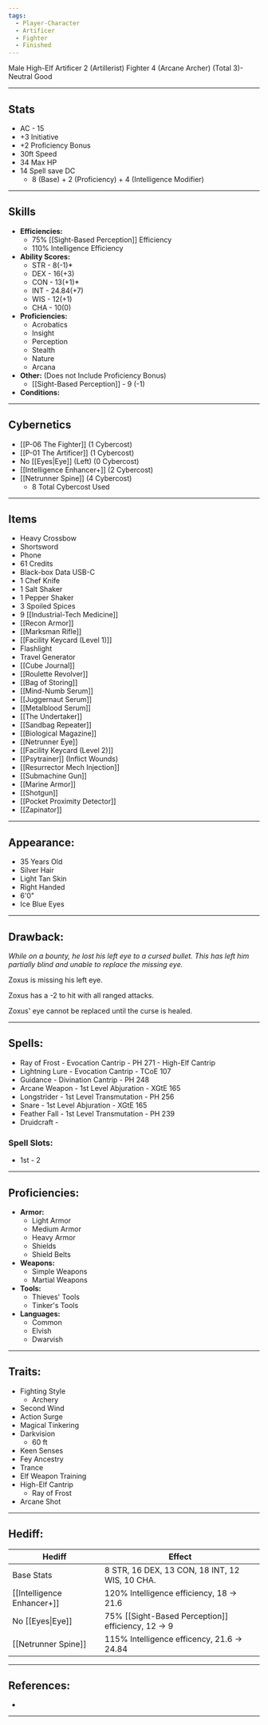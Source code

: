 ```yaml
---
tags:
  - Player-Character
  - Artificer
  - Fighter
  - Finished
---
```

Male High-Elf Artificer 2 (Artillerist) Fighter 4 (Arcane Archer) (Total 3)- Neutral Good
********
## Stats
- AC - 15
- +3 Initiative
- +2 Proficiency Bonus
- 30ft Speed
- 34 Max HP
- 14 Spell save DC
	- 8 (Base) + 2 (Proficiency) + 4 (Intelligence Modifier)
********
## Skills
- **Efficiencies:**
	- 75% [[Sight-Based Perception]] Efficiency
	- 110% Intelligence Efficiency
- **Ability Scores:**
	- STR - 8(-1)*
	- DEX - 16(+3)
	- CON - 13(+1)*
	- INT - 24.84(+7)
	- WIS - 12(+1)
	- CHA - 10(0)
- **Proficiencies:**
	- Acrobatics
	- Insight
	- Perception
	- Stealth
	- Nature
	- Arcana
- **Other:** (Does not Include Proficiency Bonus)
	- [[Sight-Based Perception]] - 9 (-1)
- **Conditions:**
********
## Cybernetics
- [[P-06 The Fighter]] (1 Cybercost)
- [[P-01 The Artificer]] (1 Cybercost)
- No [[Eyes|Eye]] (Left) (0 Cybercost)
- [[Intelligence Enhancer+]] (2 Cybercost)
- [[Netrunner Spine]] (4 Cybercost)
	- 8 Total Cybercost Used
********
## Items
- Heavy Crossbow
- Shortsword
- Phone
- 61 Credits
- Black-box Data USB-C
- 1 Chef Knife
- 1 Salt Shaker
- 1 Pepper Shaker
- 3 Spoiled Spices
- 9 [[Industrial-Tech Medicine]]
- [[Recon Armor]]
- [[Marksman Rifle]]
- [[Facility Keycard (Level 1)]]
- Flashlight
- Travel Generator
- [[Cube Journal]]
- [[Roulette Revolver]]
- [[Bag of Storing]]
- [[Mind-Numb Serum]]
- [[Juggernaut Serum]]
- [[Metalblood Serum]]
- [[The Undertaker]]
- [[Sandbag Repeater]]
- [[Biological Magazine]]
- [[Netrunner Eye]]
- [[Facility Keycard (Level 2)]]
- [[Psytrainer]] (Inflict Wounds)
- [[Resurrector Mech Injection]]
- [[Submachine Gun]]
- [[Marine Armor]]
- [[Shotgun]]
- [[Pocket Proximity Detector]]
- [[Zapinator]]
********
## Appearance:
- 35 Years Old
- Silver Hair
- Light Tan Skin
- Right Handed
- 6'0" 
- Ice Blue Eyes
********
## Drawback:
*While on a bounty, he lost his left eye to a cursed bullet. This has left him partially blind and unable to replace the missing eye.*

Zoxus is missing his left eye.

Zoxus has a -2 to hit with all ranged attacks.

Zoxus' eye cannot be replaced until the curse is healed.
********
## Spells:
- Ray of Frost - Evocation Cantrip - PH 271 - High-Elf Cantrip
- Lightning Lure - Evocation Cantrip - TCoE 107
- Guidance - Divination Cantrip - PH 248
- Arcane Weapon - 1st Level Abjuration - XGtE 165
- Longstrider - 1st Level Transmutation - PH 256
- Snare - 1st Level Abjuration - XGtE 165
- Feather Fall - 1st Level Transmutation - PH 239
- Druidcraft -
### Spell Slots:
- 1st - 2
********
## Proficiencies:
- **Armor:**
	- Light Armor
	- Medium Armor
	- Heavy Armor
	- Shields
	- Shield Belts
- **Weapons:**
	- Simple Weapons
	- Martial Weapons
- **Tools:**
	- Thieves' Tools
	- Tinker's Tools
- **Languages:**
	- Common
	- Elvish
	- Dwarvish
********
## Traits:
- Fighting Style
	- Archery
- Second Wind
- Action Surge
- Magical Tinkering
- Darkvision
	- 60 ft
- Keen Senses
- Fey Ancestry
- Trance
- Elf Weapon Training
- High-Elf Cantrip
	- Ray of Frost
- Arcane Shot
********
## Hediff:

| Hediff                     | Effect                                             |
| -------------------------- | -------------------------------------------------- |
| Base Stats                 | 8 STR, 16 DEX, 13 CON, 18 INT, 12 WIS, 10 CHA.     |
| [[Intelligence Enhancer+]] | 120% Intelligence efficiency, 18 -> 21.6           |
| No [[Eyes\|Eye]]           | 75% [[Sight-Based Perception]] efficiency, 12 -> 9 |
| [[Netrunner Spine]]        | 115% Intelligence efficency, 21.6 -> 24.84         |

********
## References:
- 
********